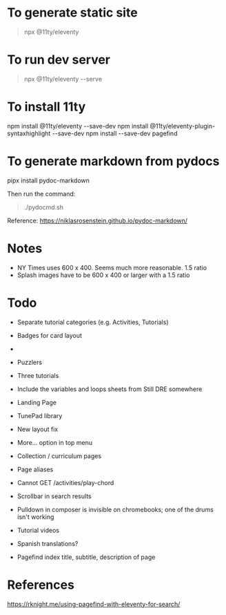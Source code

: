 # To generate static site
> npx @11ty/eleventy

# To run dev server
> npx @11ty/eleventy --serve

# To install 11ty
npm install @11ty/eleventy --save-dev
npm install @11ty/eleventy-plugin-syntaxhighlight --save-dev
npm install --save-dev pagefind

# To generate markdown from pydocs
pipx install pydoc-markdown

Then run the command:
> ./pydocmd.sh

Reference: https://niklasrosenstein.github.io/pydoc-markdown/


# Notes
* NY Times uses 600 x 400. Seems much more reasonable. 1.5 ratio
* Splash images have to be 600 x 400 or larger with a 1.5 ratio

# Todo
* Separate tutorial categories (e.g. Activities, Tutorials)
* Badges for card layout
* 
* Puzzlers
* Three tutorials
* Include the variables and loops sheets from Still DRE somewhere
* Landing Page
* TunePad library
* New layout fix
* More... option in top menu
* Collection / curriculum pages
* Page aliases
* Cannot GET /activities/play-chord
* Scrollbar in search results
* Pulldown in composer is invisible on chromebooks; one of the drums isn't working
* Tutorial videos

* Spanish translations?
* Pagefind index title, subtitle, description of page

# References
https://rknight.me/using-pagefind-with-eleventy-for-search/
